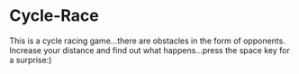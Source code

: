 # Cycle-Race
This is a cycle racing game...there are obstacles in the form of opponents. Increase your distance and find out what happens...press the space key for a surprise:)
